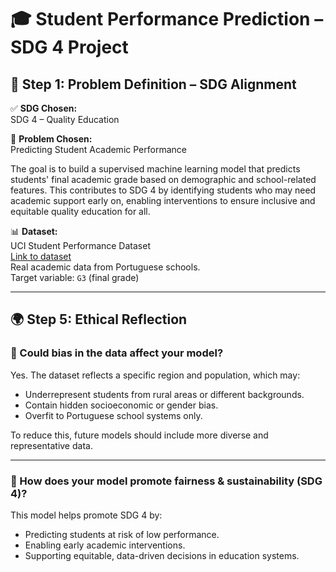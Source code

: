 # 🎓 Student Performance Prediction – SDG 4 Project

## 🧩 Step 1: Problem Definition – SDG Alignment

✅ **SDG Chosen:**  
SDG 4 – Quality Education

🎯 **Problem Chosen:**  
Predicting Student Academic Performance

The goal is to build a supervised machine learning model that predicts students' final academic grade based on demographic and school-related features. This contributes to SDG 4 by identifying students who may need academic support early on, enabling interventions to ensure inclusive and equitable quality education for all.

📊 **Dataset:**  
UCI Student Performance Dataset  
[Link to dataset](https://archive.ics.uci.edu/ml/datasets/student+performance)  
Real academic data from Portuguese schools.  
Target variable: `G3` (final grade)

---

## 🌍 Step 5: Ethical Reflection

### 🧠 Could bias in the data affect your model?

Yes. The dataset reflects a specific region and population, which may:
- Underrepresent students from rural areas or different backgrounds.
- Contain hidden socioeconomic or gender bias.
- Overfit to Portuguese school systems only.

To reduce this, future models should include more diverse and representative data.

---

### 🤝 How does your model promote fairness & sustainability (SDG 4)?

This model helps promote SDG 4 by:
- Predicting students at risk of low performance.
- Enabling early academic interventions.
- Supporting equitable, data-driven decisions in education systems.
